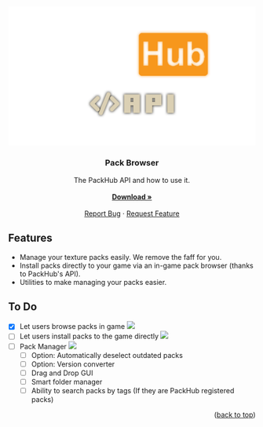 <!-- PROJECT LOGO -->
<br />
<div align="center">
  <a href="packhub_api.png">
    <img src="packhub_api.png" alt="Logo" width="512">
  </a>

<h3 align="center">Pack Browser</h3>

  <p align="center">
    The PackHub API and how to use it.
    <br />
    <br />
    <a href="https://github.com/Matt-MX/AnnouncerVelocity/releases"><strong>Download »</strong></a>
    <br />
    <br />
    <a href="https://github.com/Matt-MX/AnnouncerVelocity/issues">Report Bug</a>
    ·
    <a href="https://github.com/Matt-MX/AnnouncerVelocity/issues">Request Feature</a>
  </p>
</div>

<!-- ABOUT THE PROJECT -->
## Features

- Manage your texture packs easily. We remove the faff for you.
- Install packs directly to your game via an in-game pack browser (thanks to PackHub's API).
- Utilities to make managing your packs easier.

## To Do

- [x] Let users browse packs in game ![](https://us-central1-progress-markdown.cloudfunctions.net/progress/100)
- [ ] Let users install packs to the game directly ![](https://us-central1-progress-markdown.cloudfunctions.net/progress/10)
- [ ] Pack Manager ![](https://us-central1-progress-markdown.cloudfunctions.net/progress/0)
  - [ ] Option: Automatically deselect outdated packs
  - [ ] Option: Version converter
  - [ ] Drag and Drop GUI
  - [ ] Smart folder manager
  - [ ] Ability to search packs by tags (If they are PackHub registered packs)

<p align="right">(<a href="#top">back to top</a>)</p>
